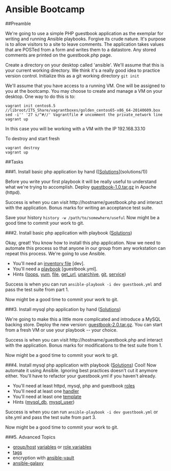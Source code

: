 Ansible Bootcamp
================

##Preamble

We're going to use a simple PHP guestbook application as the exemplar for writing and running Ansible playbooks. Forgive its crude nature. It's purpose is to allow visitors to a site to leave comments.  The application takes values that are POSTed from a form and writes them to a datastore.  Any stored comments are printed on the guestbook.php page. 

Create a directory on your desktop called 'ansible'.  We'll assume that this is your current working directory.  We think it's a really good idea to practice version control.  Initialize this as a git working directory ```git init```

We'll assume that you have access to a running VM.  One will be assigned to you at the bootcamp.  You may choose to create and manage a VM on your desktop.  One way to do this is to:


```
vagrant init centos6.5 //libroot/ITS_Share/vagrantboxes/golden_centos65-x86_64-20140609.box
sed -i'' '27 s/^#//' Vagrantfile # uncomment the private_network line
vagrant up
```

In this case you will be working with a VM with the IP 192.168.33.10

To destroy and start fresh

```
vagrant destroy
vagrant up
```

##Tasks

###1. Install basic php application by hand ([[Solutions](solutions/1)](solutions/1))

  Before you write your first playbook it will be really useful to understand what we're trying to accomplish.  Deploy [guestbook-1.0.tar.gz](https://github.com/pgwillia/guestbook/releases/tag/v1.0) in Apache (httpd).

  Success is when you can visit http://hostname/guestbook.php and interact with the application.  Bonus marks for writing an acceptance test suite.

  Save your history ```history -w /path/to/somewhere/useful``` Now might be a good time to commit your work to git.

###2. Install basic php application with playbook ([Solutions](solutions/2))

  Okay, great! You know how to install this php application.  Now we need to automate this process so that anyone in our group from any workstation can repeat this process.  We're going to use Ansible. 

 * You'll need an [inventory file](http://docs.ansible.com/intro_inventory.html) [dev].
 * You'll need a [playbook](http://docs.ansible.com/playbooks_intro.html#playbook-language-example) [guestbook.yml].
 * Hints ([loops](http://docs.ansible.com/playbooks_loops.html#standard-loops), [yum](http://docs.ansible.com/yum_module.html), [file](http://docs.ansible.com/file_module.html), [get_url](http://docs.ansible.com/get_url_module.html), [unarchive](http://docs.ansible.com/unarchive_module.html), [git](http://docs.ansible.com/git_module.html), [service](http://docs.ansible.com/service_module.html))

 Success is when you can run ``` ansible-playbook -i dev guestbook.yml ``` and pass the test suite from part 1. 
 
 Now might be a good time to commit your work to git.

###3. Install mysql php application by hand ([Solutions](solutions/3))

  We're going to make this a little more complicated and introduce a MySQL backing store. Deploy the new version: [guestbook-2.0.tar.gz](https://github.com/pgwillia/guestbook/releases/tag/v2.0). You can start from a fresh VM or use your playbook -- your choice.

  Success is when you can visit http://hostname/guestbook.php and interact with the application.  Bonus marks for modifications to the test suite from 1. 

  Now might be a good time to commit your work to git.

###4. Install mysql php application with playbook ([Solutions](solutions/4))
  Cool!  Now automate it using Ansible.  Ignoring best practices doesn't cut it anymore either.  You'll have to refactor your guestbook.yml if you haven't already.

  * You'll need at least httpd, mysql, php and guestbook [roles](http://docs.ansible.com/playbooks_roles.html#roles)
  * You'll need at least one [handler](http://docs.ansible.com/playbooks_intro.html#handlers-running-operations-on-change)
  * You'll need at least one [template](http://docs.ansible.com/playbooks_variables.html#using-variables-about-jinja2) 
  * Hints ([mysql_db](http://docs.ansible.com/mysql_db_module.html), [mysql_user](http://docs.ansible.com/mysql_user_module.html))

  Success is when you can run ``` ansible-playbook -i dev guestbook.yml ``` or site.yml and pass the test suite from part 3.

  Now might be a good time to commit your work to git.

###5. Advanced Topics
  * [group/host](http://docs.ansible.com/playbooks_best_practices.html#group-and-host-variables) [variables](http://docs.ansible.com/intro_inventory.html#splitting-out-host-and-group-specific-data) or [role variables](http://docs.ansible.com/playbooks_variables.html#variable-file-separation)
  * [tags](http://docs.ansible.com/playbooks_tags.html)
  * encryption with [ansible-vault](http://docs.ansible.com/playbooks_vault.html)
  * [ansible-galaxy](http://docs.ansible.com/galaxy.html)
